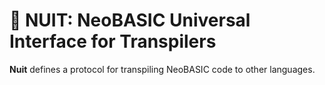 # 🌃 NUIT: NeoBASIC Universal Interface for Transpilers

**Nuit** defines a protocol for transpiling NeoBASIC code to other languages.
